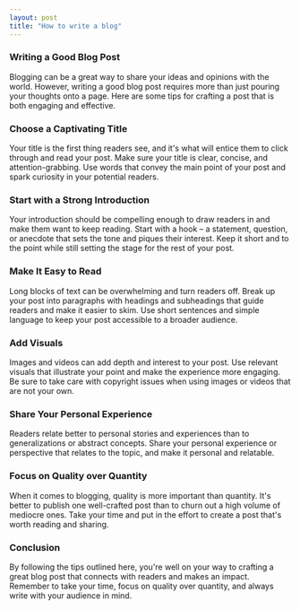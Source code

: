 ```yaml
---
layout: post
title: "How to write a blog"
---
```


### Writing a Good Blog Post
Blogging can be a great way to share your ideas and opinions with the world. However, writing a good blog post requires more than just pouring your thoughts onto a page. Here are some tips for crafting a post that is both engaging and effective.

### Choose a Captivating Title
Your title is the first thing readers see, and it's what will entice them to click through and read your post. Make sure your title is clear, concise, and attention-grabbing. Use words that convey the main point of your post and spark curiosity in your potential readers.

### Start with a Strong Introduction
Your introduction should be compelling enough to draw readers in and make them want to keep reading. Start with a hook – a statement, question, or anecdote that sets the tone and piques their interest. Keep it short and to the point while still setting the stage for the rest of your post.

### Make It Easy to Read
Long blocks of text can be overwhelming and turn readers off. Break up your post into paragraphs with headings and subheadings that guide readers and make it easier to skim. Use short sentences and simple language to keep your post accessible to a broader audience.

### Add Visuals
Images and videos can add depth and interest to your post. Use relevant visuals that illustrate your point and make the experience more engaging. Be sure to take care with copyright issues when using images or videos that are not your own.

### Share Your Personal Experience
Readers relate better to personal stories and experiences than to generalizations or abstract concepts. Share your personal experience or perspective that relates to the topic, and make it personal and relatable.

### Focus on Quality over Quantity
When it comes to blogging, quality is more important than quantity. It's better to publish one well-crafted post than to churn out a high volume of mediocre ones. Take your time and put in the effort to create a post that's worth reading and sharing.

### Conclusion
By following the tips outlined here, you're well on your way to crafting a great blog post that connects with readers and makes an impact. Remember to take your time, focus on quality over quantity, and always write with your audience in mind.